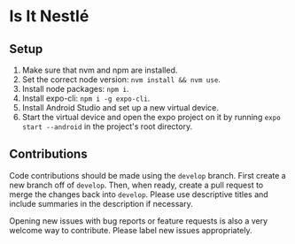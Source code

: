 # Is It Nestlé
## Setup
1. Make sure that nvm and npm are installed.
2. Set the correct node version: `nvm install && nvm use`.
3. Install node packages: `npm i`.
4. Install expo-cli: `npm i -g expo-cli`.
5. Install Android Studio and set up a new virtual device.
6. Start the virtual device and open the expo project on it by running `expo start --android` in the project's root directory.

## Contributions
Code contributions should be made using the `develop` branch. First create a new branch off of `develop`. Then, when ready, create a pull request to merge the changes back into `develop`. Please use descriptive titles and include summaries in the description if necessary.

Opening new issues with bug reports or feature requests is also a very welcome way to contribute. Please label new issues appropriately.